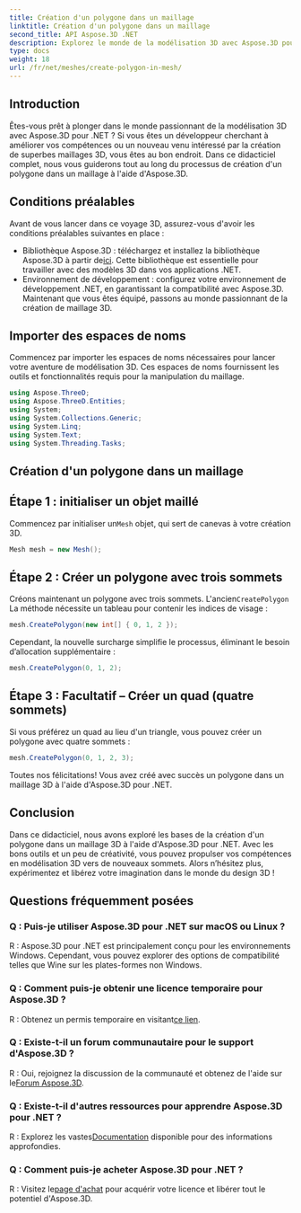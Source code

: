 ```yaml
---
title: Création d'un polygone dans un maillage
linktitle: Création d'un polygone dans un maillage
second_title: API Aspose.3D .NET
description: Explorez le monde de la modélisation 3D avec Aspose.3D pour .NET. Créez de superbes polygones dans des maillages sans effort. Téléchargez-le maintenant pour une expérience de développement immersive !
type: docs
weight: 18
url: /fr/net/meshes/create-polygon-in-mesh/
---
```

## Introduction
Êtes-vous prêt à plonger dans le monde passionnant de la modélisation 3D avec Aspose.3D pour .NET ? Si vous êtes un développeur cherchant à améliorer vos compétences ou un nouveau venu intéressé par la création de superbes maillages 3D, vous êtes au bon endroit. Dans ce didacticiel complet, nous vous guiderons tout au long du processus de création d'un polygone dans un maillage à l'aide d'Aspose.3D.
## Conditions préalables
Avant de vous lancer dans ce voyage 3D, assurez-vous d'avoir les conditions préalables suivantes en place :
-  Bibliothèque Aspose.3D : téléchargez et installez la bibliothèque Aspose.3D à partir de[ici](https://releases.aspose.com/3d/net/). Cette bibliothèque est essentielle pour travailler avec des modèles 3D dans vos applications .NET.
- Environnement de développement : configurez votre environnement de développement .NET, en garantissant la compatibilité avec Aspose.3D.
Maintenant que vous êtes équipé, passons au monde passionnant de la création de maillage 3D.
## Importer des espaces de noms
Commencez par importer les espaces de noms nécessaires pour lancer votre aventure de modélisation 3D. Ces espaces de noms fournissent les outils et fonctionnalités requis pour la manipulation du maillage.
```csharp
using Aspose.ThreeD;
using Aspose.ThreeD.Entities;
using System;
using System.Collections.Generic;
using System.Linq;
using System.Text;
using System.Threading.Tasks;
```
## Création d'un polygone dans un maillage
## Étape 1 : initialiser un objet maillé
 Commencez par initialiser un`Mesh` objet, qui sert de canevas à votre création 3D.
```csharp
Mesh mesh = new Mesh();
```
## Étape 2 : Créer un polygone avec trois sommets
 Créons maintenant un polygone avec trois sommets. L'ancien`CreatePolygon` La méthode nécessite un tableau pour contenir les indices de visage :
```csharp
mesh.CreatePolygon(new int[] { 0, 1, 2 });
```
Cependant, la nouvelle surcharge simplifie le processus, éliminant le besoin d’allocation supplémentaire :
```csharp
mesh.CreatePolygon(0, 1, 2);
```
## Étape 3 : Facultatif – Créer un quad (quatre sommets)
Si vous préférez un quad au lieu d'un triangle, vous pouvez créer un polygone avec quatre sommets :
```csharp
mesh.CreatePolygon(0, 1, 2, 3);
```
Toutes nos félicitations! Vous avez créé avec succès un polygone dans un maillage 3D à l'aide d'Aspose.3D pour .NET.
## Conclusion
Dans ce didacticiel, nous avons exploré les bases de la création d'un polygone dans un maillage 3D à l'aide d'Aspose.3D pour .NET. Avec les bons outils et un peu de créativité, vous pouvez propulser vos compétences en modélisation 3D vers de nouveaux sommets. Alors n’hésitez plus, expérimentez et libérez votre imagination dans le monde du design 3D !
## Questions fréquemment posées
### Q : Puis-je utiliser Aspose.3D pour .NET sur macOS ou Linux ?
R : Aspose.3D pour .NET est principalement conçu pour les environnements Windows. Cependant, vous pouvez explorer des options de compatibilité telles que Wine sur les plates-formes non Windows.
### Q : Comment puis-je obtenir une licence temporaire pour Aspose.3D ?
 R : Obtenez un permis temporaire en visitant[ce lien](https://purchase.aspose.com/temporary-license/).
### Q : Existe-t-il un forum communautaire pour le support d'Aspose.3D ?
 R : Oui, rejoignez la discussion de la communauté et obtenez de l'aide sur le[Forum Aspose.3D](https://forum.aspose.com/c/3d/18).
### Q : Existe-t-il d'autres ressources pour apprendre Aspose.3D pour .NET ?
 R : Explorez les vastes[Documentation](https://reference.aspose.com/3d/net/) disponible pour des informations approfondies.
### Q : Comment puis-je acheter Aspose.3D pour .NET ?
 R : Visitez le[page d'achat](https://purchase.aspose.com/buy) pour acquérir votre licence et libérer tout le potentiel d'Aspose.3D.